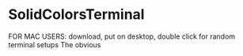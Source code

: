 
# SolidColorsTerminal
FOR MAC USERS: download, put on desktop, double click for random terminal setups
The obvious 

